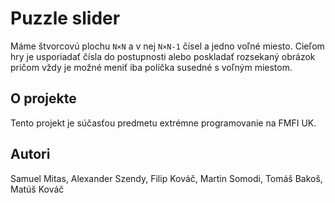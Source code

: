 # Puzzle slider

Máme štvorcovú plochu `N×N` a v nej `N×N-1` čísel a jedno voľné miesto. Cieľom hry je usporiadať čísla do postupnosti alebo poskladať rozsekaný obrázok pričom vždy je možné meniť iba políčka susedné s voľným miestom.

## O projekte

Tento projekt je súčasťou predmetu extrémne programovanie na FMFI UK.

## Autori

Samuel Mitas, Alexander Szendy, Filip Kováč, Martin Somodi, Tomáš Bakoš, Matúš Kováč
